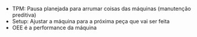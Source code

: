 - TPM: Pausa planejada para arrumar coisas das máquinas (manutenção preditiva)
- Setup: Ajustar a máquina para a próxima peça que vai ser feita
- OEE é a performance da máquina